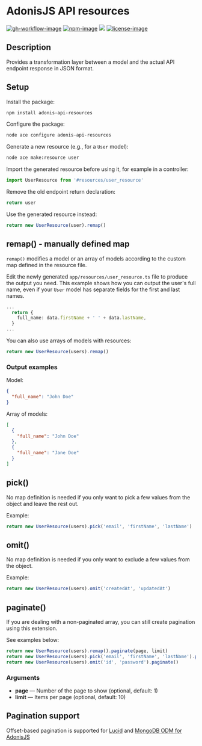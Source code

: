 # AdonisJS API resources

[![gh-workflow-image]][gh-workflow-url] [![npm-image]][npm-url] ![][typescript-image] [![license-image]][license-url]

## Description

Provides a transformation layer between a model and the actual API endpoint response in JSON format.

## Setup

Install the package:

```sh
npm install adonis-api-resources
```

Configure the package:

```sh
node ace configure adonis-api-resources
```

Generate a new resource (e.g., for a `User` model):

```sh
node ace make:resource user
```

Import the generated resource before using it, for example in a controller:

```typescript
import UserResource from '#resources/user_resource'
```

Remove the old endpoint return declaration:

```typescript
return user
```

Use the generated resource instead:

```typescript
return new UserResource(user).remap()
```

## remap() - manually defined map

`remap()` modifies a model or an array of models according to the custom map defined in the resource file.

Edit the newly generated `app/resources/user_resource.ts` file to produce the output you need. This example shows how you can output the user's full name, even if your `User` model has separate fields for the first and last names.

```typescript
...
  return {
    full_name: data.firstName + ' ' + data.lastName,
  }
...
```

You can also use arrays of models with resources:

```typescript
return new UserResource(users).remap()
```

### Output examples

Model:

```json
{
  "full_name": "John Doe"
}
```

Array of models:

```json
[
  {
    "full_name": "John Doe"
  },
  {
    "full_name": "Jane Doe"
  }
]
```

## pick()

No map definition is needed if you only want to pick a few values from the object and leave the rest out. 

Example:

```typescript
return new UserResource(users).pick('email', 'firstName', 'lastName')
```

## omit()

No map definition is needed if you only want to exclude a few values from the object. 

Example:

```typescript
return new UserResource(users).omit('createdAt', 'updatedAt')
```

## paginate()

If you are dealing with a non-paginated array, you can still create pagination using this extension. 

See examples below:

```typescript
return new UserResource(users).remap().paginate(page, limit)
return new UserResource(users).pick('email', 'firstName', 'lastName').paginate(page)
return new UserResource(users).omit('id', 'password').paginate()
```

### Arguments

- **page** — Number of the page to show (optional, default: 1)  
- **limit** — Items per page (optional, default: 10)

## Pagination support

Offset-based pagination is supported for [Lucid](https://github.com/adonisjs/lucid) and [MongoDB ODM for AdonisJS](https://github.com/DreamsHive/adonis-odm)

[gh-workflow-image]: https://img.shields.io/github/actions/workflow/status/manomintis/adonis-api-resources/test.yml?style=for-the-badge
[gh-workflow-url]: https://github.com/manomintis/adonis-api-resources/actions/workflows/test.yml "Github action"

[npm-image]: https://img.shields.io/npm/v/adonis-api-resources/latest.svg?style=for-the-badge&logo=npm
[npm-url]: https://www.npmjs.com/package/adonis-api-resources/v/latest "npm"

[typescript-image]: https://img.shields.io/badge/Typescript-294E80.svg?style=for-the-badge&logo=typescript

[license-url]: LICENSE.md
[license-image]: https://img.shields.io/github/license/manomintis/adonis-api-resources?style=for-the-badge
